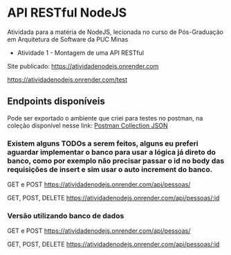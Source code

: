 # API RESTful NodeJS

Atividada para a matéria de NodeJS, lecionada no curso de Pós-Graduação em Arquitetura de Software da PUC Minas

- Atividade 1 - Montagem de uma API RESTful

Site publicado: https://atividadenodejs.onrender.com

https://atividadenodejs.onrender.com/test

## Endpoints disponíveis

Pode ser exportado o ambiente que criei para testes no postman, na coleção disponível nesse link: [Postman Collection JSON](https://api.postman.com/collections/16758905-276292da-8f2d-405e-bc47-09d57caaed04?access_key=PMAT-01HA66AC5T9YTS6C0B6BF7R3T2)

### Existem alguns TODOs a serem feitos, alguns eu preferi aguardar implementar o banco para usar a lógica já direto do banco, como por exemplo não precisar passar o id no body das requisições de insert e sim usar o auto increment do banco.

GET e POST
https://atividadenodejs.onrender.com/api/pessoas/

GET, POST, DELETE
https://atividadenodejs.onrender.com/api/pessoas/:id

### Versão utilizando banco de dados

GET e POST
https://atividadenodejs.onrender.com/api/pessoas/

GET, POST, DELETE
https://atividadenodejs.onrender.com/api/pessoas/:id
